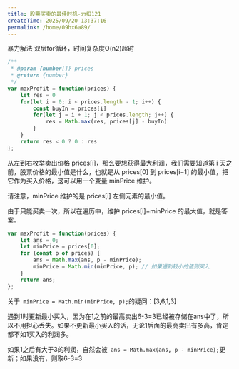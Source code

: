 ```yaml
---
title: 股票买卖的最佳时机-力扣121
createTime: 2025/09/20 13:37:16
permalink: /home/09hx6a89/
---
```

暴力解法 双层for循环，时间复杂度O(n2)超时

```js
/**
 * @param {number[]} prices
 * @return {number}
 */
var maxProfit = function(prices) {
    let res = 0
    for(let i = 0; i < prices.length - 1; i++) {
        const buyIn = prices[i]
        for(let j = i + 1; j < prices.length; j++) {
            res = Math.max(res, prices[j] - buyIn)            
        }
    }
    return res < 0 ? 0 : res
};
```

从左到右枚举卖出价格 prices[i]，那么要想获得最大利润，我们需要知道第 i 天之前，股票价格的最小值是什么，也就是从 prices[0] 到 prices[i−1] 的最小值，把它作为买入价格，这可以用一个变量 minPrice 维护。

请注意，minPrice 维护的是 prices[i] 左侧元素的最小值。

由于只能买卖一次，所以在遍历中，维护 prices[i]−minPrice 的最大值，就是答案。

```js
var maxProfit = function(prices) {
    let ans = 0;
    let minPrice = prices[0];
    for (const p of prices) {
        ans = Math.max(ans, p - minPrice);
        minPrice = Math.min(minPrice, p); // 如果遇到较小的值则买入
    }
    return ans;
};
```

关于` minPrice = Math.min(minPrice, p);`的疑问：[3,6,1,3]

遇到1时更新最小买入，因为在1之前的最高卖出6-3=3已经被存储在ans中了，所以不用担心丢失。如果不更新最小买入的话，无论1后面的最高卖出有多高，肯定都不如1买入的利润多。

如果1之后有大于3的利润，自然会被` ans = Math.max(ans, p - minPrice);`更新；如果没有，则取6-3=3